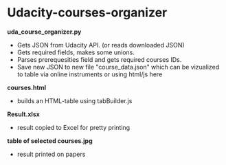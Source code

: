 # Udacity-courses-organizer


**uda_course_organizer.py**
* Gets JSON from Udacity API. (or reads downloaded JSON)
* Gets required fields, makes some unions.  
* Parses prerequesities field and gets required courses IDs.
* Save new JSON to new file "course_data.json" which can be vizualized to table via online instruments or using html/js here

**courses.html**
- builds an HTML-table using tabBuilder.js

**Result.xlsx**
- result copied to Excel for pretty printing

**table of selected courses.jpg**
- result printed on papers

